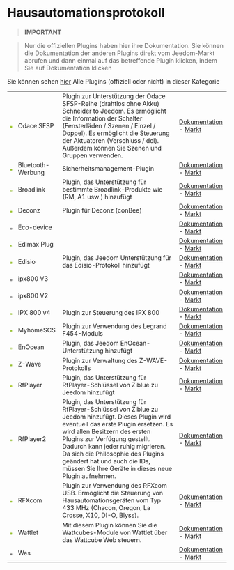 
# Hausautomationsprotokoll


>**IMPORTANT**

>Nur die offiziellen Plugins haben hier ihre Dokumentation. Sie können die Dokumentation der anderen Plugins direkt vom Jeedom-Markt abrufen und dann einmal auf das betreffende Plugin klicken, indem Sie auf Dokumentation klicken


Sie können sehen [hier](https://market.jeedom.com/index.php?v=d&p=market&type=plugin&categorie=automation+protocol) Alle Plugins (offiziell oder nicht) in dieser Kategorie

| | | | |
|--- | --- | --- | ---|
|<img src="beagle/beagle_icon.png" width="100" />|Odace SFSP|Plugin zur Unterstützung der Odace SFSP-Reihe (drahtlos ohne Akku) Schneider to Jeedom. Es ermöglicht die Information der Schalter (Fensterläden / Szenen / Einzel / Doppel). Es ermöglicht die Steuerung der Aktuatoren (Verschluss / dcl). Außerdem können Sie Szenen und Gruppen verwenden.|[Dokumentation](beagle/index.md) - [Markt](https://market.jeedom.com/index.php?v=d&p=market_display&id=3917)|
|<img src="blea/blea_icon.png" width="100" />|Bluetooth-Werbung|Sicherheitsmanagement-Plugin|[Dokumentation](blea/index.md) - [Markt](https://market.jeedom.com/index.php?v=d&p=market_display&id=2554)|
|<img src="broadlink/broadlink_icon.png" width="100" />|Broadlink|Plugin, das Unterstützung für bestimmte Broadlink-Produkte wie (RM, A1 usw.) hinzufügt|[Dokumentation](broadlink/index.md) - [Markt](https://market.jeedom.com/index.php?v=d&p=market_display&id=2699)|
|<img src="deconz/deconz_icon.png" width="100" />|Deconz|Plugin für Deconz (conBee)|[Dokumentation](deconz/index.md) - [Markt](https://market.jeedom.com/index.php?v=d&p=market_display&id=3610)|
|<img src="ecodevice/ecodevice_icon.png" width="100" />|Eco-device||[Dokumentation](ecodevice/index.md) - [Markt](https://market.jeedom.com/index.php?v=d&p=market_display&id=342)|
|<img src="edimaxplug/edimaxplug_icon.png" width="100" />|Edimax Plug||[Dokumentation](edimaxplug/index.md) - [Markt](https://market.jeedom.com/index.php?v=d&p=market_display&id=2455)|
|<img src="edisio/edisio_icon.png" width="100" />|Edisio|Plugin, das Jeedom Unterstützung für das Edisio-Protokoll hinzufügt|[Dokumentation](edisio/index.md) - [Markt](https://market.jeedom.com/index.php?v=d&p=market_display&id=1541)|
|<img src="ipx800/ipx800_icon.png" width="100" />|ipx800 V3||[Dokumentation](ipx800/index.md) - [Markt](https://market.jeedom.com/index.php?v=d&p=market_display&id=344)|
|<img src="ipx800v2/ipx800v2_icon.png" width="100" />|ipx800 V2||[Dokumentation](ipx800v2/index.md) - [Markt](https://market.jeedom.com/index.php?v=d&p=market_display&id=1194)|
|<img src="ipx800v4/ipx800v4_icon.png" width="100" />|IPX 800 v4|Plugin zur Steuerung des IPX 800|[Dokumentation](ipx800v4/index.md) - [Markt](https://market.jeedom.com/index.php?v=d&p=market_display&id=2046)|
|<img src="myhomescs/myhomescs_icon.png" width="100" />|MyhomeSCS|Plugin zur Verwendung des Legrand F454-Moduls|[Dokumentation](myhomescs/index.md) - [Markt](https://market.jeedom.com/index.php?v=d&p=market_display&id=3107)|
|<img src="openenocean/openenocean_icon.png" width="100" />|EnOcean|Plugin, das Jeedom EnOcean-Unterstützung hinzufügt|[Dokumentation](openenocean/index.md) - [Markt](https://market.jeedom.com/index.php?v=d&p=market_display&id=2622)|
|<img src="openzwave/openzwave_icon.png" width="100" />|Z-Wave|Plugin zur Verwaltung des Z-WAVE-Protokolls|[Dokumentation](openzwave/index.md) - [Markt](https://market.jeedom.com/index.php?v=d&p=market_display&id=185)|
|<img src="rfplayer/rfplayer_icon.png" width="100" />|RfPlayer|Plugin, das Unterstützung für RfPlayer-Schlüssel von Ziblue zu Jeedom hinzufügt|[Dokumentation](rfplayer/index.md) - [Markt](https://market.jeedom.com/index.php?v=d&p=market_display&id=2781)|
|<img src="rfplayer2/rfplayer2_icon.png" width="100" />|RfPlayer2|Plugin, das Unterstützung für RfPlayer-Schlüssel von Ziblue zu Jeedom hinzufügt. Dieses Plugin wird eventuell das erste Plugin ersetzen. Es wird allen Besitzern des ersten Plugins zur Verfügung gestellt. Dadurch kann jeder ruhig migrieren. Da sich die Philosophie des Plugins geändert hat und auch die IDs, müssen Sie Ihre Geräte in dieses neue Plugin aufnehmen.|[Dokumentation](rfplayer2/index.md) - [Markt](https://market.jeedom.com/index.php?v=d&p=market_display&id=3349)|
|<img src="rfxcom/rfxcom_icon.png" width="100" />|RFXcom|Plugin zur Verwendung des RFXcom USB. Ermöglicht die Steuerung von Hausautomationsgeräten vom Typ 433 MHz (Chacon, Oregon, La Crosse, X10, DI-O, Blyss).|[Dokumentation](rfxcom/index.md) - [Markt](https://market.jeedom.com/index.php?v=d&p=market_display&id=52)|
|<img src="wattlet/wattlet_icon.png" width="100" />|Wattlet|Mit diesem Plugin können Sie die Wattcubes-Module von Wattlet über das Wattcube Web steuern.|[Dokumentation](wattlet/index.md) - [Markt](https://market.jeedom.com/index.php?v=d&p=market_display&id=2600)|
|<img src="wes/wes_icon.png" width="100" />|Wes||[Dokumentation](wes/index.md) - [Markt](https://market.jeedom.com/index.php?v=d&p=market_display&id=1336)|
